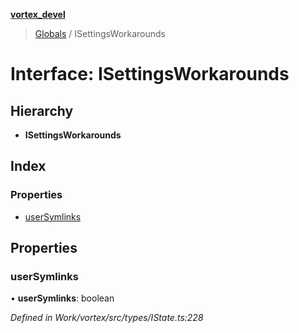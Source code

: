 **[vortex_devel](../README.md)**

> [Globals](../globals.md) / ISettingsWorkarounds

# Interface: ISettingsWorkarounds

## Hierarchy

* **ISettingsWorkarounds**

## Index

### Properties

* [userSymlinks](isettingsworkarounds.md#usersymlinks)

## Properties

### userSymlinks

•  **userSymlinks**: boolean

*Defined in Work/vortex/src/types/IState.ts:228*
